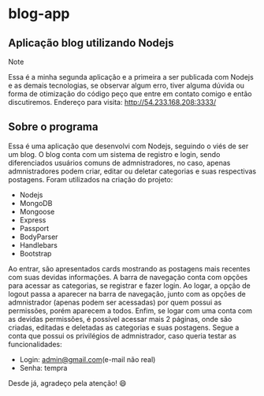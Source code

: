 # blog-app

## Aplicação blog utilizando Nodejs
> [!NOTE]
> Essa é a minha segunda aplicação e a primeira a ser publicada com Nodejs e as demais tecnologias, se observar algum erro, tiver alguma dúvida ou forma de otimização do código peço que entre em contato comigo e então discutiremos.
Endereço para visita: http://54.233.168.208:3333/

## Sobre o programa
Essa é uma aplicação que desenvolvi com Nodejs, seguindo o viés de ser um blog. O blog conta com um sistema de registro e login, sendo diferenciados usuários comuns de admnistradores, no caso, apenas admnistradores podem criar, editar ou deletar categorias e suas respectivas postagens. Foram utilizados na criação do projeto:

- Nodejs
- MongoDB
- Mongoose
- Express
- Passport
- BodyParser
- Handlebars
- Bootstrap

Ao entrar, são apresentados cards mostrando as postagens mais recentes com suas devidas informações. A barra de navegação conta com opções para acessar as categorias, se registrar e fazer login. Ao logar, a opção de logout passa a aparecer na barra de navegação, junto com as opções de admnistrador (apenas podem ser acessadas) por quem possui as permissões, porém aparecem a todos. Enfim, se logar com uma conta com as devidas permissões, é possível acessar mais 2 páginas, onde são criadas, editadas e deletadas as categorias e suas postagens. Segue a conta que possui os privilégios de admnistrador, caso queria testar as funcionalidades:
* Login: admin@gmail.com(e-mail não real)
* Senha: tempra

Desde já, agradeço pela atenção! 😄



